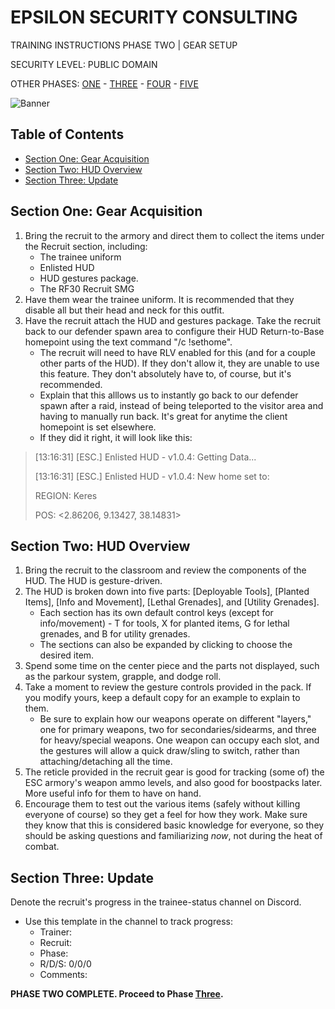 # EPSILON SECURITY CONSULTING

TRAINING INSTRUCTIONS
PHASE TWO | GEAR SETUP

SECURITY LEVEL: PUBLIC DOMAIN

OTHER PHASES: [ONE](https://github.com/ElesCloud/ESCDocuments/blob/main/Training_PhaseOne.md) - [THREE](https://github.com/ElesCloud/ESCDocuments/blob/main/Training_PhaseThree.md) - [FOUR](https://github.com/ElesCloud/ESCDocuments/blob/main/Training_PhaseFour.md) - [FIVE](https://github.com/ElesCloud/ESCDocuments/blob/main/Training_PhaseFive.md)

![Banner](https://github.com/ElesCloud/ESCHandbook/blob/main/TYYGtcn.jpg)

## Table of Contents
  - [Section One: Gear Acquisition](#section-one-gear-acquisition)
  - [Section Two: HUD Overview](#section-two-hud-overview)
  - [Section Three: Update](#section-three-update)

## Section One: Gear Acquisition
1. Bring the recruit to the armory and direct them to collect the items under the Recruit section, including:
   - The trainee uniform
   - Enlisted HUD
   - HUD gestures package.
   - The RF30 Recruit SMG
2. Have them wear the trainee uniform. It is recommended that they disable all but their head and neck for this outfit.
3. Have the recruit attach the HUD and gestures package. Take the recruit back to our defender spawn area to configure their HUD Return-to-Base homepoint using the text command "/c !sethome". 
   - The recruit will need to have RLV enabled for this (and for a couple other parts of the HUD). If they don't allow it, they are unable to use this feature. They don't absolutely have to, of course, but it's recommended.
   - Explain that this alllows us to instantly go back to our defender spawn after a raid, instead of being teleported to the visitor area and having to manually run back. It's great for anytime the client homepoint is set elsewhere.
   - If they did it right, it will look like this:

>[13:16:31] [ESC.] Enlisted HUD -  v1.0.4: Getting Data...
>
>[13:16:31] [ESC.] Enlisted HUD -  v1.0.4: New home set to:
> 
>REGION: Keres
>
>POS: <2.86206, 9.13427, 38.14831>
   
## Section Two: HUD Overview
1. Bring the recruit to the classroom and review the components of the HUD. The HUD is gesture-driven.
2. The HUD is broken down into five parts: [Deployable Tools], [Planted Items], [Info and Movement], [Lethal Grenades], and [Utility Grenades].
   - Each section has its own default control keys (except for info/movement) - T for tools, X for planted items, G for lethal grenades, and B for utility grenades.
   - The sections can also be expanded by clicking to choose the desired item.
3. Spend some time on the center piece and the parts not displayed, such as the parkour system, grapple, and dodge roll.   
3. Take a moment to review the gesture controls provided in the pack. If you modify yours, keep a default copy for an example to explain to them.
   - Be sure to explain how our weapons operate on different "layers," one for primary weapons, two for secondaries/sidearms, and three for heavy/special weapons. One weapon can occupy each slot, and the gestures will allow a quick draw/sling to switch, rather than attaching/detaching all the time.
4. The reticle provided in the recruit gear is good for tracking (some of) the ESC armory's weapon ammo levels, and also good for boostpacks later. More useful info for them to have on hand.
5. Encourage them to test out the various items (safely without killing everyone of course) so they get a feel for how they work. Make sure they know that this is considered basic knowledge for everyone, so they should be asking questions and familiarizing *now*, not during the heat of combat.

## Section Three: Update
Denote the recruit's progress in the trainee-status channel on Discord.
   - Use this template in the channel to track progress:
     - Trainer:
     - Recruit:
     - Phase:
     - R/D/S: 0/0/0
     - Comments:

**PHASE TWO COMPLETE. Proceed to Phase [Three](https://github.com/ElesCloud/ESCDocuments/blob/main/Training_PhaseThree.md).**
